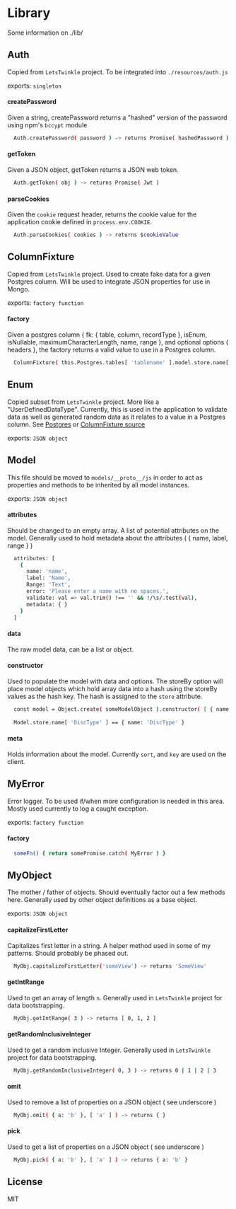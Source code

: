 # Library

Some information on ./lib/

## Auth
  Copied from `LetsTwinkle` project.  To be integrated into `./resources/auth.js`
  
  exports: `singleton`
  
  #### createPassword
  Given a string, createPassword returns a "hashed" version of the password using npm's `bccypt` module
  ```sh
    Auth.createPassword( password ) -> returns Promise( hashedPassword )
  ```
  
  #### getToken
  Given a JSON object, getToken returns a JSON web token.
  ```sh
    Auth.getToken( obj ) -> returns Promise( Jwt )
  ```
  
  #### parseCookies
  Given the `cookie` request header, returns the cookie value for the application cookie defined in `process.env.COOKIE`.
  ```sh
    Auth.parseCookies( cookies ) -> returns $cookieValue
  ```
  
## ColumnFixture
  Copied from `LetsTwinkle` project.  Used to create fake data for a given Postgres column.  Will be used to integrate JSON properties for use in Mongo.
  
  exports: `factory function`
  
  #### factory
  Given a postgres column { fk: { table, column, recordType }, isEnum, isNullable, maximumCharacterLength, name, range }, and optional options { headers }, the factory returns a valid value to use in a Postgres column.
  ```sh
    ColumnFixture( this.Postgres.tables[ 'tablename' ].model.store.name[ 'columnname' ] ) -> returns Promise( value )
  ```
  
## Enum
  Copied subset from `LetsTwinkle` project.  More like a "UserDefinedDataType".  Currently, this is used in the application to validate data as well as generated random data as it relates to a value in a Postgres column.  See [Postgres](../dal/README.md) or [ColumnFixture source](./ColumnFixture.js)
  
  exports: `JSON object`
  
  ## Model
  This file should be moved to `models/__proto__/js` in order to act as properties and methods to be inherited by all model instances.
  
  exports: `JSON object`
  
  #### attributes
  Should be changed to an empty array.  A list of potential attributes on the model.  Generally used to hold metadata about the attributes ( { name, label, range } )
  ```sh
    attributes: [
      {
        name: 'name',
        label: 'Name',
        Range: 'Text',
        error: 'Please enter a name with no spaces.',
        validate: val => val.trim() !== '' && !/\s/.test(val),
        metadata: { }
      }
    ] 
  ```
  
  #### data
  The raw model data, can be a list or object.
  
  #### constructor
  Used to populate the model with data and options.  The storeBy option will place model objects which hold array data into a hash using the storeBy values as the hash key.  The hash is assigned to the `store` attribute.
  ```sh
    const model = Object.create( someModelObject ).constructor( [ { name: 'DiscType' } ], storeBy: [ 'name' ] )
    
    Model.store.name[ 'DiscType' ] == { name: 'DiscType' }
  ```
  
  #### meta
  Holds information about the model.  Currently `sort`, and `key` are used on the client.
  
  ## MyError
  Error logger.  To be used if/when more configuration is needed in this area.  Mostly used currently to log a caught exception.
  
  exports: `factory function`
  
  #### factory
  ```sh
    someFn() { return somePromise.catch( MyError ) }
  ```
  
  ## MyObject
  The mother / father of objects.  Should eventually factor out a few methods here.  Generally used by other object definitions as a base object.
  
  exports: `JSON object`
  
  #### capitalizeFirstLetter
  Capitalizes first letter in a string.  A helper method used in some of my patterns.  Should probably be phased out.
  ```sh
    MyObj.capitalizeFirstLetter('someView') -> returns 'SomeView'
  ```
 
 #### getIntRange
  Used to get an array of length `n`.  Generally used in `LetsTwinkle` project for data bootstrapping.
  ```sh
    MyObj.getIntRange( 3 ) -> returns [ 0, 1, 2 ]
  ```
  
  #### getRandomInclusiveInteger
  Used to get a random inclusive Integer.  Generally used in `LetsTwinkle` project for data bootstrapping.
  ```sh
    MyObj.getRandomInclusiveInteger( 0, 3 ) -> returns 0 | 1 | 2 | 3
  ```
 
 #### omit
  Used to remove a list of properties on a JSON object ( see underscore )
  ```sh
    MyObj.omit( { a: 'b' }, [ 'a' ] ) -> returns { }
  ```
  
  #### pick
  Used to get a list of properties on a JSON object ( see underscore )
  ```sh
    MyObj.pick( { a: 'b' }, [ 'a' ] ) -> returns { a: 'b' }
  ```


License
----
MIT

